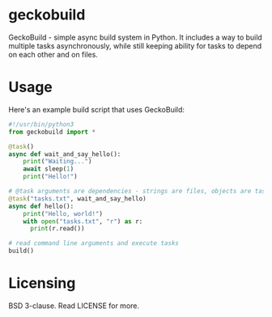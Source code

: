 # geckobuild
GeckoBuild - simple async build system in Python. It includes a way to build multiple tasks asynchronously, while still keeping ability for tasks to depend on each other and on files.

# Usage
Here's an example build script that uses GeckoBuild:
```py
#!/usr/bin/python3
from geckobuild import *

@task()
async def wait_and_say_hello():
    print("Waiting...")
    await sleep(1)
    print("Hello!")

# @task arguments are dependencies - strings are files, objects are tasks
@task("tasks.txt", wait_and_say_hello)
async def hello():
    print("Hello, world!")
    with open("tasks.txt", "r") as r:
      print(r.read())

# read command line arguments and execute tasks
build()
```

# Licensing
BSD 3-clause. Read LICENSE for more.
